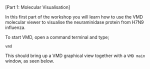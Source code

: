 [Part 1: Molecular Visualisation]

In this first part of the workshop you will learn how to use the VMD molecular viewer to visualise the neuraminidase protein from H7N9 influenza.

To start VMD, open a command terminal and type;

```
vmd
```

This should bring up a VMD graphical view together with a `VMD main` window, as seen below.

